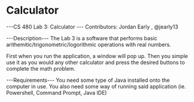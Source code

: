# Calculator

---CS 480 Lab 3: Calculator ---
Contributors: Jordan Early , @jearly13

---Description---
The Lab 3 is a software that performs basic arithemitic/trigonometric/logorithmic operations with real numbers. 

First when you run the application, a window will pop up. Then you simple use it as you would any other calculator and press the desired buttons to complete the math problem. 


---Requirements---
You need some type of Java installed onto the computer in use. You also need some way of running said application (ie. Powershell, Command Prompt, Java IDE)

